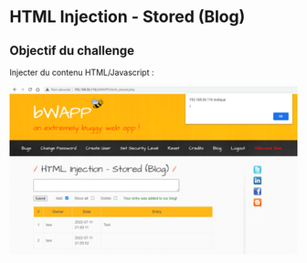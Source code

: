 # HTML Injection - Stored (Blog)

## Objectif du challenge

Injecter du contenu HTML/Javascript :&#x20;

![](<../../../../../.gitbook/assets/image (20).png>)

